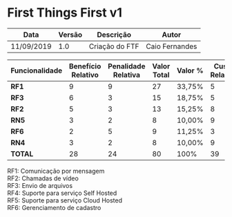 # First Things First v1

| Data | Versão | Descrição | Autor |
| --- | --- | --- | --- |
| 11/09/2019 | 1.0 | Criação do FTF  | Caio Fernandes |

| Funcionalidade | Benefício Relativo | Penalidade Relativa | Valor Total | Valor % |Custo Relativo| Custo % | Risco Relativo | Risco % | Prioridade |  
| --- | --- | --- | --- | --- | --- | --- | --- | --- |  --- |
| **RF1** | 9 | 9 | 27 | 33,75% | 5 | 12,82% | 6 | 15,79% | 0,4157 |                   
| **RF3** | 6 | 3 | 15 | 18,75% | 5 | 12,82% | 6 | 15,79% | 0,2310 |                     
| **RF2** | 5 | 3 | 13 | 15,25% | 8 | 20,51% | 9 | 23,69% | 0,1762 |              
| **RN5** | 3 | 2 | 8 | 10,00% | 9 | 23,08% | 7 | 48,43% | 0,2099 |                          
| **RF6** | 2 | 5 | 9 | 11,25% | 3 | 7,70% | 3 | 7,90% | 0,1155 |                        
| **RN4** | 3 | 2 | 8 | 10,00% | 9 | 23,08% | 7 | 18,43% | 0,0799 |                      
| **TOTAL**| 28 | 24 | 80 | 100% | 39 | 100% | 38 | 100% | --- |

RF1: Comunicação por mensagem 
<br>
RF2: Chamadas de vídeo 
<br>
RF3: Envio de arquivos 
<br>
RF4: Suporte para serviço Self Hosted
<br>
RF5: Suporte para serviço Cloud Hosted 
<br>
RF6: Gerenciamento de cadastro 

<!DOCTYPE html>
<html>
<head>
<style src='docs/docs/assets/css/table.css'>
</style>
<link rel="stylesheet" href="docs/assets/css/table.css">
</head>
</html> 
